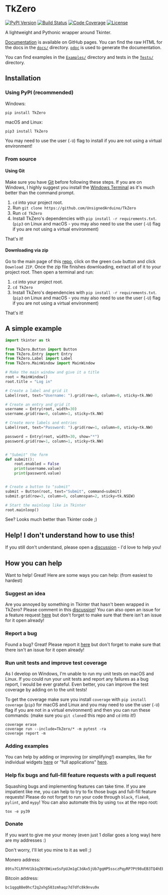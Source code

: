 # TkZero
[![PyPI Version][pypi-image]][pypi-url]
[![Build Status][build-image]][build-url]
[![Code Coverage][coverage-image]][coverage-url]
[![License][license-image]][license-url]

A lightweight and Pythonic wrapper around Tkinter.

[Documentation](https://unsignedarduino.github.io/TkZero/) is available on 
GitHub pages. You can find the raw HTML for the docs in the 
[`docs/`](https://github.com/UnsignedArduino/TkZero/tree/main/docs) directory.
[`pdoc`](https://pdoc3.github.io/pdoc/) is used to generate the documentation.

You can find examples in the 
[`Examples/`](https://github.com/UnsignedArduino/TkZero/tree/main/Examples) 
directory and tests in the 
[`Tests/`](https://github.com/UnsignedArduino/TkZero/tree/main/Tests) directory.

## Installation

### Using PyPI (recommended)
Windows:
```commandline
pip install TkZero
```
macOS and Linux:
```shell
pip3 install TkZero
```
You may need to use the user (`-U`) flag to install if you are not using a 
virtual environment!

### From source

#### Using Git
Make sure you have [Git](https://git-scm.com/) before following these steps. 
If you are on Windows, I highly suggest you install the 
[Windows Terminal](https://www.microsoft.com/en-us/p/windows-terminal/9n0dx20hk701)
as it's much better than the command prompt.

1. `cd` into your project root.
2. Run `git clone https://github.com/UnsignedArduino/TkZero`
3. Run `cd TkZero`
4. Install TkZero's dependencies with `pip install -r requirements.txt`. 
   (`pip3` on Linux and macOS - you may also need to use the user (`-U`) flag 
   if you are not using a virtual environment)

That's it!

#### Downloading via zip
Go to the main page of this [repo](https://github.com/UnsignedArduino/TkZero),
click on the green `Code` button and click `Download ZIP`. Once the zip file 
finishes downloading, extract all of it to your project root. Then open a 
terminal and run:

1. `cd` into your project root.
2. `cd TkZero`
3. Install TkZero's dependencies with `pip install -r requirements.txt`. 
   (`pip3` on Linux and macOS - you may also need to use the user (`-U`) flag 
   if you are not using a virtual environment)

That's it!

## A simple example

```python
import tkinter as tk

from TkZero.Button import Button
from TkZero.Entry import Entry
from TkZero.Label import Label
from TkZero.MainWindow import MainWindow

# Make the main window and give it a title
root = MainWindow()
root.title = "Log in"

# Create a label and grid it
Label(root, text="Username: ").grid(row=0, column=0, sticky=tk.NW)

# Create an entry and grid it
username = Entry(root, width=30)
username.grid(row=0, column=1, sticky=tk.NW)

# Create more labels and entries
Label(root, text="Password: ").grid(row=1, column=0, sticky=tk.NW)

password = Entry(root, width=30, show="*")
password.grid(row=1, column=1, sticky=tk.NW)


# "Submit" the form
def submit():
    root.enabled = False
    print(username.value)
    print(password.value)


# Create a button to "submit"
submit = Button(root, text="Submit", command=submit)
submit.grid(row=3, column=0, columnspan=2, sticky=tk.NSEW)

# Start the mainloop like in Tkinter
root.mainloop()
```

See? Looks much better than Tkinter code ;)

## Help! I don't understand how to use this!

If you still don't understand, please open a 
[discussion](https://github.com/UnsignedArduino/TkZero/discussions/new) - I'd 
love to help you!

## How you can help

Want to help! Great! Here are some ways you can help: (from easiest to hardest)

### Suggest an idea

Are you annoyed by something in Tkinter that hasn't been wrapped in TkZero? 
Please comment in this 
[discussion](https://github.com/UnsignedArduino/TkZero/discussions/4)! You can 
also open an issue for a feature request 
[here](https://github.com/UnsignedArduino/TkZero/issues/new?template=feature_request.md)
but don't forget to make sure that there isn't an issue for it open already!

### Report a bug

Found a bug? Great! Please report it 
[here](https://github.com/UnsignedArduino/TkZero/issues/new?template=bug_report.md)
but don't forget to make sure that there isn't an issue for it open already!

### Run unit tests and improve test coverage

As I develop on Windows, I'm unable to run my unit tests on macOS and Linux. If
you could run your unit tests and report any failures as a bug report, I would 
be ever grateful. Even better, you can improve the test coverage by adding on 
to the unit tests!

To get the coverage make sure you install `coverage` with 
`pip install coverage` (`pip3` for macOS and Linux and you may need to use the
user (`-U`) flag if you are not in a virtual environment) and then you can run 
these commands: (make sure you `git clone`d this repo and `cd` into it!)

```commandline
coverage erase
coverage run --include=TkZero/* -m pytest -ra
coverage report -m
```

### Adding examples

You can help by adding or improving (or simplifying!) examples, like for 
individual widgets
[here](https://github.com/UnsignedArduino/TkZero/tree/main/Examples/Widgets) or
"full applications" 
[here](https://github.com/UnsignedArduino/TkZero/tree/main/Examples/FullApps).


### Help fix bugs and full-fill feature requests with a pull request

Squashing bugs and implementing features can take time. If you are impatient 
like me, you can help to try to fix those bugs and full-fill feature requests! 
Please do not forget to run your code through `black`, `flake8`, `pylint`, and
`mypy`! You can also automate this by using `tox` at the repo root:

```commandline
tox -e py39
```

### Donate

If you want to give me your money (even just 1 dollar goes a long way) here 
are my addresses :)

Don't worry, I'll let you mine to it as well ;) 

Monero address:
```text
89tu7CLRFHV1b1qZ6Y8WixeSsFpUJm1gC3dAx5jUb7gqHP5ssczPqyRP7Pt98uEB3TQ4hEEoB7wTA97AC8gXU89o6gNYeyD
```
Bitcoin address:
```text
bc1qgq88e0hcf2q2xhg503zmhaqz7d7dfc8k9nvu9x
```

<!-- Badges -->

[pypi-image]: https://img.shields.io/pypi/v/TkZero
[pypi-url]: https://pypi.org/project/TkZero/
[build-image]: https://github.com/UnsignedArduino/TkZero/actions/workflows/build.yml/badge.svg
[build-url]: https://github.com/UnsignedArduino/TkZero/actions/workflows/build.yml
[coverage-image]: https://codecov.io/gh/UnsignedArduino/TkZero/branch/main/graph/badge.svg?token=ZUP6MD6INL
[coverage-url]: https://codecov.io/gh/UnsignedArduino/TkZero
[license-image]: https://badgen.net/github/license/UnsignedArduino/TkZero
[license-url]: https://github.com/UnsignedArduino/TkZero/blob/main/LICENSE

